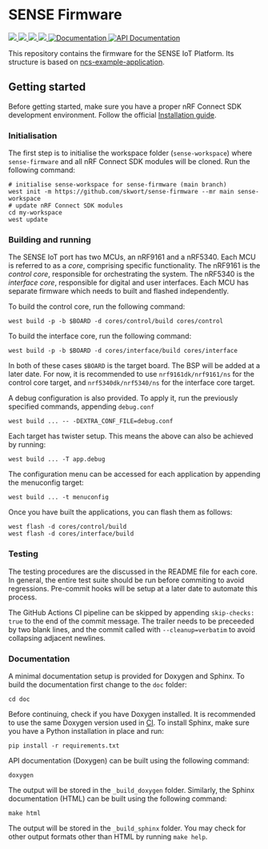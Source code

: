 # SENSE Firmware

<a href="https://github.com/skwort/sense-firmware/actions/workflows/build-control-core.yml?query=branch%3Amain">
  <img src="https://github.com/skwort/sense-firmware/actions/workflows/build-control-core.yml/badge.svg?event=push">
</a>
<a href="https://github.com/skwort/sense-firmware/actions/workflows/build-interface-core.yml?query=branch%3Amain">
  <img src="https://github.com/skwort/sense-firmware/actions/workflows/build-interface-core.yml/badge.svg?event=push">
</a>
<a href="https://github.com/skwort/sense-firmware/actions/workflows/test-libs.yml?query=branch%3Amain">
  <img src="https://github.com/skwort/sense-firmware/actions/workflows/test-libs.yml/badge.svg?event=push">
</a>
<a href="https://github.com/skwort/sense-firmware/actions/workflows/docs.yml?query=branch%3Amain">
  <img src="https://github.com/skwort/sense-firmware/actions/workflows/docs.yml/badge.svg?event=push">
</a>
<a href="https://skwort.github.io/sense-firmware">
  <img alt="Documentation" src="https://img.shields.io/badge/documentation-3D578C?logo=sphinx&logoColor=white">
</a>
<a href="https://skwort.github.io/sense-firmware/doxygen">
  <img alt="API Documentation" src="https://img.shields.io/badge/API-documentation-3D578C?logo=c&logoColor=white">
</a>

This repository contains the firmware for the SENSE IoT Platform. Its structure
is based on [ncs-example-application][ncs-example].


[ncs-example]: https://github.com/nrfconnect/ncs-example-application

## Getting started

Before getting started, make sure you have a proper nRF Connect SDK development environment.
Follow the official
[Installation guide](https://developer.nordicsemi.com/nRF_Connect_SDK/doc/latest/nrf/installation/install_ncs.html).

### Initialisation

The first step is to initialise the workspace folder (``sense-workspace``) where
``sense-firmware`` and all nRF Connect SDK modules will be cloned. Run the following
command:

```shell
# initialise sense-workspace for sense-firmware (main branch)
west init -m https://github.com/skwort/sense-firmware --mr main sense-workspace
# update nRF Connect SDK modules
cd my-workspace
west update
```

### Building and running

The SENSE IoT port has two MCUs, an nRF9161 and a nRF5340. Each MCU is referred
to as a *core*, comprising specific functionality. The nRF9161 is the *control*
*core*, responsible for orchestrating the system. The nRF5340 is the *interface*
*core*, responsible for digital and user interfaces. Each MCU has separate
firmware which needs to built and flashed independently.

To build the control core, run the following command:

```shell
west build -p -b $BOARD -d cores/control/build cores/control
```

To build the interface core, run the following command:

```shell
west build -p -b $BOARD -d cores/interface/build cores/interface
```

In both of these cases `$BOARD` is the target board. The BSP will be added at
a later date. For now, it is recommended to use `nrf9161dk/nrf9161/ns` for the
control core target, and `nrf5340dk/nrf5340/ns` for the interface core target.

A debug configuration is also provided. To apply it, run the previously
specified commands, appending ``debug.conf``

```shell
west build ... -- -DEXTRA_CONF_FILE=debug.conf
```

Each target has twister setup. This means the above can also be achieved by
running:

```shell
west build ... -T app.debug
```

The configuration menu can be accessed for each application by appending the
menuconfig target:

```shell
west build ... -t menuconfig
```

Once you have built the applications, you can flash them as follows:

```shell
west flash -d cores/control/build
west flash -d cores/interface/build
```

### Testing
The testing procedures are the discussed in the README file for each core. In
general, the entire test suite should be run before commiting to avoid
regressions. Pre-commit hooks will be setup at a later date to automate this
process.

The GitHub Actions CI pipeline can be skipped by appending `skip-checks: true`
to the end of the commit message. The trailer needs to be preceeded by two
blank lines, and the commit called with `--cleanup=verbatim` to avoid
collapsing adjacent newlines.

### Documentation

A minimal documentation setup is provided for Doxygen and Sphinx. To build the
documentation first change to the ``doc`` folder:

```shell
cd doc
```

Before continuing, check if you have Doxygen installed. It is recommended to
use the same Doxygen version used in [CI](.github/workflows/docs.yml). To
install Sphinx, make sure you have a Python installation in place and run:

```shell
pip install -r requirements.txt
```

API documentation (Doxygen) can be built using the following command:

```shell
doxygen
```

The output will be stored in the ``_build_doxygen`` folder. Similarly, the
Sphinx documentation (HTML) can be built using the following command:

```shell
make html
```

The output will be stored in the ``_build_sphinx`` folder. You may check for
other output formats other than HTML by running ``make help``.
